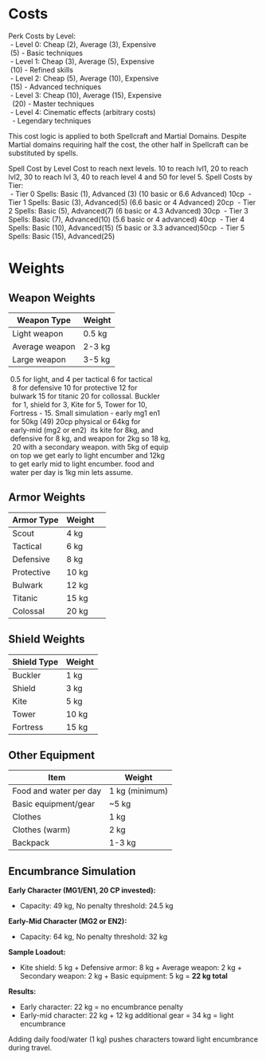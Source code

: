 # Costs
Perk Costs by Level:  
 - Level 0: Cheap (2), Average (3), Expensive  
 (5) - Basic techniques  
 - Level 1: Cheap (3), Average (5), Expensive  
 (10) - Refined skills  
 - Level 2: Cheap (5), Average (10), Expensive  
 (15) - Advanced techniques  
 - Level 3: Cheap (10), Average (15), Expensive  
  (20) - Master techniques  
 - Level 4: Cinematic effects (arbitrary costs)  
  - Legendary techniques

This cost logic is applied to both Spellcraft and Martial Domains. Despite Martial domains requiring half the cost, the other half in Spellcraft can be substituted by spells.

Spell Cost by Level
Cost to reach next levels. 10 to reach lvl1, 20 to reach lvl2, 30 to reach lvl 3, 40 to reach level 4 and 50 for level 5. 
Spell Costs by Tier:  
 - Tier 0 Spells: Basic (1), Advanced (3)  (10 basic or 6.6 Advanced) 10cp
 - Tier 1 Spells: Basic (3), Advanced(5)   (6.6 basic or 4 Advanced) 20cp
 - Tier 2 Spells: Basic (5), Advanced(7) (6 basic or 4.3 Advanced) 30cp
 - Tier 3 Spells: Basic (7), Advanced(10)   (5.6 basic or 4 advanced) 40cp
 - Tier 4 Spells: Basic (10), Advanced(15) (5 basic or 3.3 advanced)50cp
 - Tier 5 Spells: Basic (15), Advanced(25) 

# Weights
## Weapon Weights
| Weapon Type | Weight |
|---|---|
| Light weapon | 0.5 kg |
| Average weapon | 2-3 kg |
| Large weapon | 3-5 kg |    
 0.5 for light, and 4 per tactical 6 for tactical  
  8 for defensive 10 for protective 12 for    
 bulwark 15 for titanic 20 for collossal. Buckler  
  for 1, shield for 3, Kite for 5, Tower for 10,    
 Fortress - 15. Small simulation - early mg1 en1    
 for 50kg (49) 20cp physical or 64kg for    
 early-mid (mg2 or en2)  its kite for 8kg, and    
 defensive for 8 kg, and weapon for 2kg so 18 kg,  
  20 with a secondary weapon. with 5kg of equip    
 on top we get early to light encumber and 12kg    
 to get early mid to light encumber. food and    
 water per day is 1kg min lets assume.

## Armor Weights
| Armor Type | Weight |     |
| ---------- | ------ | --- |
| Scout      | 4 kg   |     |
| Tactical   | 6 kg   |     |
| Defensive  | 8 kg   |     |
| Protective | 10 kg  |     |
| Bulwark    | 12 kg  |     |
| Titanic    | 15 kg  |     |
| Colossal   | 20 kg  |     |

## Shield Weights
| Shield Type | Weight |
|---|---|
| Buckler | 1 kg |
| Shield | 3 kg |
| Kite | 5 kg |
| Tower | 10 kg |
| Fortress | 15 kg |

## Other Equipment  
| Item                   | Weight         |
| ---------------------- | -------------- |
| Food and water per day | 1 kg (minimum) |
| Basic equipment/gear   | ~5 kg          |
| Clothes                | 1 kg           |
| Clothes (warm)         | 2 kg           |
| Backpack               | 1-3 kg         |

## Encumbrance Simulation

**Early Character (MG1/EN1, 20 CP invested):**
- Capacity: 49 kg, No penalty threshold: 24.5 kg

**Early-Mid Character (MG2 or EN2):**  
- Capacity: 64 kg, No penalty threshold: 32 kg

**Sample Loadout:**
- Kite shield: 5 kg + Defensive armor: 8 kg + Average weapon: 2 kg + Secondary weapon: 2 kg + Basic equipment: 5 kg = **22 kg total**

**Results:**
- Early character: 22 kg = no encumbrance penalty
- Early-mid character: 22 kg + 12 kg additional gear = 34 kg = light encumbrance

Adding daily food/water (1 kg) pushes characters toward light encumbrance during travel.
